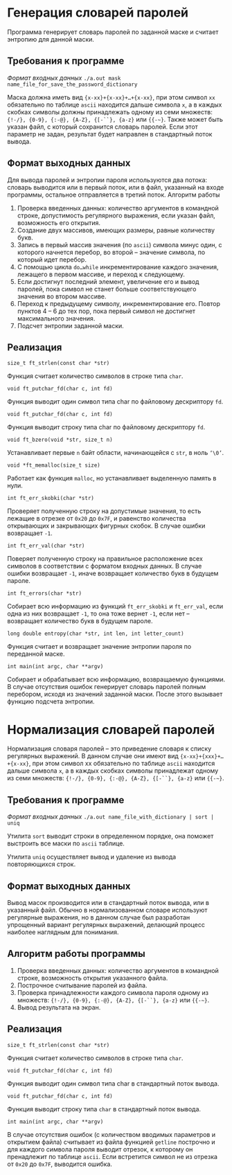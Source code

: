 # Генерация словарей паролей

Программа генерирует словарь паролей по заданной маске и считает энтропию для данной маски.

## Требования к программе

*Формат входных данных*
`./a.out mask name_file_for_save_the_password_dictionary`

Маска должна иметь вид `{x-xx}+{x-xx}+…+{x-xx}`, при этом символ `xx`
обязательно по таблице `ascii` находится дальше символа `x`, а в каждых скобках
символы должны принадлежать одному из семи множеств: `{!-/}, {0-9}, {:-@},
{A-Z}, {[-``}, {a-z}` или `{{-~}`.
Также может быть указан файл, с который сохранится словарь паролей.
Если этот параметр не задан, результат будет направлен в стандартный поток
вывода.

## Формат выходных данных
Для вывода паролей и энтропии пароля используются два потока: словарь
выводится или в первый поток, или в файл, указанный на входе программы,
остальное отправляется в третий поток.
Алгоритм работы
1) Проверка введенных данных: количество аргументов в командной
строке, допустимость регулярного выражения, если указан файл,
возможность его открытия.
2) Создание двух массивов, имеющих размеры, равные количеству
букв.
3) Запись в первый массив значения (по `ascii`) символа минус один, с
которого начнется перебор, во второй – значение символа, по
который идет перебор.
4) С помощью цикла `do…while` инкрементирование каждого значения,
лежащего в первом массиве, и переход к следующему.
5) Если достигнут последний элемент, увеличение его и вывод
паролей, пока символ не станет больше соответствующего значения
во втором массиве.
6) Переход к предыдущему символу, инкрементирование его. Повтор
пунктов 4 – 6 до тех пор, пока первый символ не достигнет
максимального значения.
7) Подсчет энтропии заданной маски.

## Реализация

`size_t ft_strlen(const char *str)`

Функция считает количество символов в строке типа `char`.

`void ft_putchar_fd(char c, int fd)`

Функция выводит один символ типа char по файловому дескриптору `fd`.

`void ft_putchar_fd(char c, int fd)`

Функция выводит строку типа char по файловому дескриптору `fd`.

`void ft_bzero(void *str, size_t n)`

Устанавливает первые `n` байт области, начинающейся с `str`, в ноль `‘\0’`.

`void *ft_memalloc(size_t size)`

Работает как функция `malloc`, но устанавливает выделенную память в
нули.

`int ft_err_skobki(char *str)`

Проверяет полученную строку на допустимые значения, то есть лежащие
в отрезке от `0x20` до `0x7F`, и равенство количества открывающих и
закрывающих фигурных скобок. В случае ошибки возвращает `-1`.

`int ft_err_val(char *str)`

Поверяет полученную строку на правильное расположение всех символов
в соответствии с форматом входных данных. В случае ошибки возвращает `-1`,
иначе возвращает количество букв в будущем пароле.

`int ft_errors(char *str)`

Собирает всю информацию из функций `ft_err_skobki` и `ft_err_val`, если
одна из них возвращает `-1`, то она тоже вернет `-1`, если нет – возвращает
количество букв в будущем пароле.

`long double entropy(char *str, int len, int letter_count)`

Функция считает и возвращает значение энтропии пароля по переданной
маске.

`int main(int argc, char **argv)`

Собирает и обрабатывает всю информацию, возвращаемую функциями. В
случае отсутствия ошибок генерирует словарь паролей полным перебором,
исходя из значений заданной маски. После этого вызывает функцию подсчета
энтропии.

# Нормализация словарей паролей

Нормализация словаря паролей – это приведение словаря к списку
регулярных выражений. В данном случае они имеют вид `{x-xx}+{xxx}+…+{x-xx}`, при этом символ xx обязательно по таблице `ascii` находится
дальше символа `x`, а в каждых скобках символы принадлежат одному из семи
множеств: `{!-/}, {0-9}, {:-@}, {A-Z}, {[-``}, {a-z}` или `{{-~}`.

## Требования к программе
*Формат входных данных*
`./a.out name_file_with_dictionary | sort | uniq`

Утилита `sort` выводит строки в определенном порядке, она поможет
выстроить все маски по `ascii` таблице.

Утилита `uniq` осуществляет вывод и удаление из вывода повторяющихся
строк.

## Формат выходных данных

Вывод масок производится или в стандартный поток вывода, или в
указанный файл. Обычно в нормализованном словаре используют регулярные
выражения, но в данном случае был разработан упрощенный вариант
регулярных выражений, делающий процесс наиболее наглядным для
понимания.

## Алгоритм работы программы

1) Проверка введенных данных: количество аргументов в командной
строке, возможность открытия указанного файла.
2) Построчное считывание паролей из файла.
3) Проверка принадлежности каждого символа пароля одному из
множеств: `{!-/}, {0-9}, {:-@}, {A-Z}, {[-``}, {a-z}` или `{{-~}`.
4) Вывод результата на экран.

## Реализация

`size_t ft_strlen(const char *str)`

Функция считает количество символов в строке типа `char`.

`void ft_putchar_fd(char c, int fd)`

Функция выводит один символ типа char в стандартный поток вывода.

`void ft_putchar_fd(char c, int fd)`

Функция выводит строку типа `char` в стандартный поток вывода.

`int main(int argc, char **argv)`

В случае отсутствия ошибок (с количеством вводимых параметров и
открытием файла) считывает из файла функцией `getline` построчно и для
каждого символа пароля выводит отрезок, к которому он пренадлежит по
таблице `ascii`. Если встретится символ не из отрезка от `0x20` до `0x7F`, выводится
ошибка.
